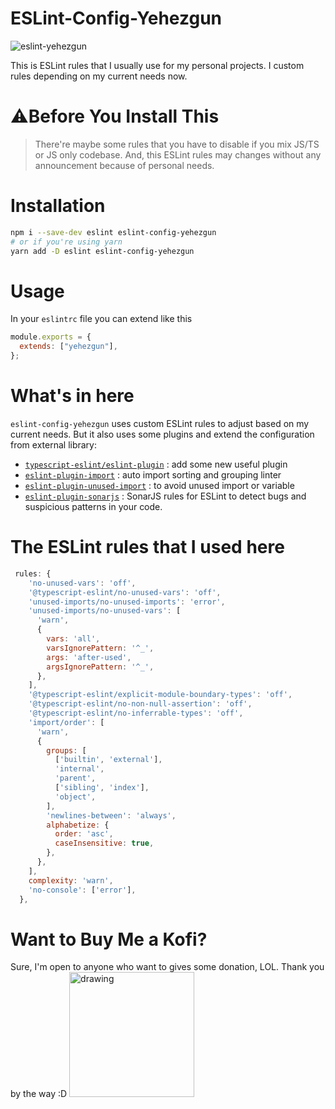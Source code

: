 # ESLint-Config-Yehezgun

![eslint-yehezgun](https://socialify.git.ci/yehezkielgunawan/eslint-yehezgun/image?description=1&descriptionEditable=Yehezkiel%20Gunawan%27s%20personal%20ESLint%20Rules&font=Raleway&logo=https%3A%2F%2Flogowik.com%2Fcontent%2Fuploads%2Fimages%2Feslint9232.jpg&name=1&owner=1&pattern=Charlie%20Brown&theme=Dark)

This is ESLint rules that I usually use for my personal projects. I custom rules depending on my current needs now.

# ⚠️Before You Install This

> There're maybe some rules that you have to disable if you mix JS/TS or JS only codebase. And, this ESLint rules may changes without any announcement because of personal needs.

# Installation

```bash
npm i --save-dev eslint eslint-config-yehezgun
# or if you're using yarn
yarn add -D eslint eslint-config-yehezgun
```

# Usage

In your `eslintrc` file you can extend like this

```js
module.exports = {
  extends: ["yehezgun"],
};
```

# What's in here

`eslint-config-yehezgun` uses custom ESLint rules to adjust based on my current needs. But it also uses some plugins and extend the configuration from external library:

- [`typescript-eslint/eslint-plugin`](https://www.npmjs.com/package/@typescript-eslint/eslint-plugin) : add some new useful plugin
- [`eslint-plugin-import`](https://www.npmjs.com/package/eslint-plugin-import) : auto import sorting and grouping linter
- [`eslint-plugin-unused-import`](https://www.npmjs.com/package/eslint-plugin-unused-imports) : to avoid unused import or variable
- [`eslint-plugin-sonarjs`](https://github.com/SonarSource/eslint-plugin-sonarjs) : SonarJS rules for ESLint to detect bugs and suspicious patterns in your code.

# The ESLint rules that I used here

```js
 rules: {
    'no-unused-vars': 'off',
    '@typescript-eslint/no-unused-vars': 'off',
    'unused-imports/no-unused-imports': 'error',
    'unused-imports/no-unused-vars': [
      'warn',
      {
        vars: 'all',
        varsIgnorePattern: '^_',
        args: 'after-used',
        argsIgnorePattern: '^_',
      },
    ],
    '@typescript-eslint/explicit-module-boundary-types': 'off',
    '@typescript-eslint/no-non-null-assertion': 'off',
    '@typescript-eslint/no-inferrable-types': 'off',
    'import/order': [
      'warn',
      {
        groups: [
          ['builtin', 'external'],
          'internal',
          'parent',
          ['sibling', 'index'],
          'object',
        ],
        'newlines-between': 'always',
        alphabetize: {
          order: 'asc',
          caseInsensitive: true,
        },
      },
    ],
    complexity: 'warn',
    'no-console': ['error'],
  },
```

# Want to Buy Me a Kofi?

Sure, I'm open to anyone who want to gives some donation, LOL. Thank you by the way :D
<a href="https://ko-fi.com/kaz200" target="_blank">
<img src="https://res.cloudinary.com/yehez/image/upload/v1635687121/SupportMe_blue_2x_mlehwg.png" alt="drawing" width="200"/>
</a>
